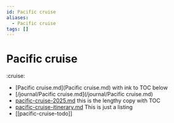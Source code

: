 ```yaml
---
id: Pacific cruise
aliases:
  - Pacific cruise
tags: []
---
```


# Pacific cruise
:cruise:

- [Pacific cruise.md](Pacific cruise.md) with ink to TOC below
- [/journal/Pacific cruise.md](/journal/Pacific cruise.md) 
- [pacific-cruise-2025.md](pacific-cruise-2025.md) this is the lengthy copy with TOC 
- [pacific-cruise-itinerary.md](pacific-cruise-itinerary.md)  This is just a listing
- [[pacific-cruise-todo]]


